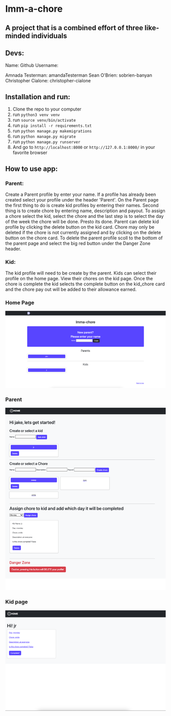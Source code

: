 # Imm-a-chore




## A project that is a combined effort of three like-minded individuals

## Devs:
Name:            Github Username:

Amnada Testerman: amandaTesterman
Sean O'Brien: sobrien-banyan
Christopher Cialone: christopher-cialone

## Installation and run:
1. Clone the repo to your computer
2. run `python3 venv venv`
3. run `source venv/bin/activate` 
4. run `pip install -r requirements.txt`
5. run `python manage.py makemigrations`
6. run `python manage.py migrate`
7. run `python manage.py runserver`
8. And go to `http://localhost:8000` or `http://127.0.0.1:8000/` in your favorite browser

## How to use app:

### Parent:
Create a Parent profile by enter your name. If a profile has already been created select your profile under the header 'Parent'.
On the Parent page the first thing to do is create kid profiles by entering their names. Second thing is to create chore by entering name, description and payout. To assign a chore select the kid, select the chore and the last step is to select the day of the week the chore will be done. Presto its done. Parent can delete kid profile by clicking the delete button on the kid card. Chore may only be deleted if the chore is not currently assigned and by clicking on the delete button on the chore card. To delete the parent profile scoll to the bottom of the parent page and select the big red button under the Danger Zone header.


### Kid:
The kid profile will need to be create by the parent. Kids can select their profile on the home page. View their chores on the kid page. Once the chore is complete the kid selects the complete button on the kid_chore card and the chore pay out will be added to their allowance earned.


### Home Page
![Home page](./images/home_page.png)


### Parent
![Parent page](./images/parent_page.png)


### Kid page
![Kid page](./images/kid_page.png)

